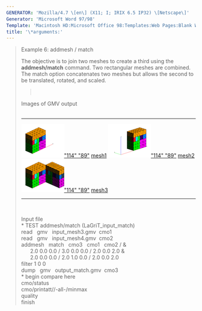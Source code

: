 ```yaml
---
GENERATOR: 'Mozilla/4.7 \[en\] (X11; I; IRIX 6.5 IP32) \[Netscape\]'
Generator: 'Microsoft Word 97/98'
Template: 'Macintosh HD:Microsoft Office 98:Templates:Web Pages:Blank Web Page'
title: '\*arguments:'
---
```


> Example 6: addmesh / match
>
> The objective is to join two meshes to create a third using the
> **addmesh/match** command. Two rectangular meshes are combined. The
> match option concatenates two meshes but allows the second to be
> translated, rotated, and scaled.
>
> >  
>
> Images of GMV output\
>  
>
>   ---------------------------------------------------------------------------------------------------------------------------------------------------------------- ---------------------------------------------------------------------------------------------------------------------------------------------------------------- ---------------------------------------------------------------------------------------------------------------------------------------------------------------------------
>   [![](image/addmesh_match/addmesh_mesh1_tn.gif)"114" "89"](image/addmesh_match/addmesh_mesh1.gif) [mesh1](image/addmesh_match/addmesh_mesh1.gif)   [![](image/addmesh_match/addmesh_mesh2_tn.gif)"114" "89"](image/addmesh_match/addmesh_mesh2.gif) [mesh2](image/addmesh_match/addmesh_mesh2.gif)   [![](image/addmesh_match/addmesh_mesh3_tn.gif)"114" "89"](image/addmesh_match/addmesh_mesh3.gif) [mesh3](/test/md/image/addmesh_match/addmesh_mesh3.gif)
>   ---------------------------------------------------------------------------------------------------------------------------------------------------------------- ---------------------------------------------------------------------------------------------------------------------------------------------------------------- ---------------------------------------------------------------------------------------------------------------------------------------------------------------------------
>
>  
>
> Input file\
> \* TEST addmesh/match (LaGriT\_input\_match)\
> read   gmv   input\_mesh3.gmv  cmo1\
> read   gmv   input\_mesh4.gmv  cmo2\
> addmesh   match   cmo3   cmo1   cmo2 / &\
>       2.0 0.0 0.0 / 3.0 0.0 0.0 / 2.0 0.0 2.0 &\
>       2.0 0.0 0.0 / 2.0 1.0 0.0 / 2.0 0.0 2.0\
> filter 1 0 0\
> dump   gmv   output\_match.gmv  cmo3\
> \* begin compare here\
> cmo/status\
> cmo/printatt//-all-/minmax\
> quality\
> finish
